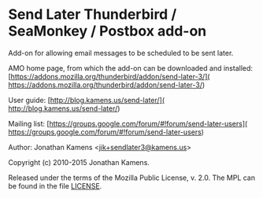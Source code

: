 Send Later Thunderbird / SeaMonkey / Postbox add-on
===================================================

Add-on for allowing email messages to be scheduled to be sent later.

AMO home page, from which the add-on can be downloaded and installed:
[https://addons.mozilla.org/thunderbird/addon/send-later-3/](
https://addons.mozilla.org/thunderbird/addon/send-later-3/)

User guide: [http://blog.kamens.us/send-later/](
http://blog.kamens.us/send-later/)

Mailing list: [https://groups.google.com/forum/#!forum/send-later-users](
https://groups.google.com/forum/#!forum/send-later-users)

Author: Jonathan Kamens <[jik+sendlater3@kamens.us](
mailto:jik+sendlater3@kamens.us)>

Copyright (c) 2010-2015 Jonathan Kamens.

Released under the terms of the Mozilla Public License, v. 2.0. The
MPL can be found in the file [LICENSE](LICENSE).
